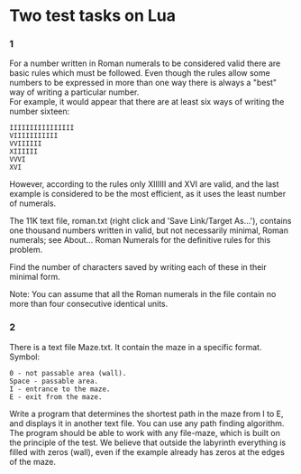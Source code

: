 # Two test tasks on Lua
### 1

For a number written in Roman numerals to be considered valid there are basic rules which must be followed. Even though the rules allow some numbers to be expressed in more than one way there is always a "best" way of writing a particular number.  
For example, it would appear that there are at least six ways of writing the number sixteen:
```
IIIIIIIIIIIIIIII
VIIIIIIIIIII
VVIIIIII
XIIIIII
VVVI
XVI
```
However, according to the rules only XIIIIII and XVI are valid, and the last example is considered to be the most efficient, as it uses the least number of numerals.

The 11K text file, roman.txt (right click and 'Save Link/Target As...'), contains one thousand numbers written in valid, but not necessarily minimal, Roman numerals; see About... Roman Numerals for the definitive rules for this problem.

Find the number of characters saved by writing each of these in their minimal form.

Note: You can assume that all the Roman numerals in the file contain no more than four consecutive identical units.


### 2
There is a text file Maze.txt. It contain the maze in a specific format.  
Symbol:
```
0 - not passable area (wall).
Space - passable area.  
I - entrance to the maze.  
E - exit from the maze.
```
Write a program that determines the shortest path in the maze from I to E, and displays it in another text file. You can use any path finding algorithm. The program should be able to work with any file-maze, which is built on the principle of the test. We believe that outside the labyrinth everything is filled with zeros (wall), even if the example already has zeros at the edges of the maze.
